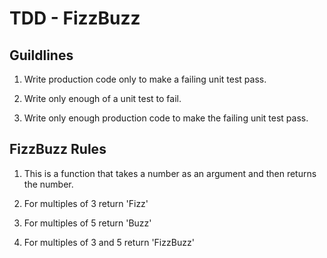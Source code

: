 # TDD - FizzBuzz

## Guildlines

1. Write production code only to make a failing unit test pass.

2. Write only enough of a unit test to fail.

3. Write only enough production code to make the failing unit test pass.

## FizzBuzz Rules

1. This is a function that takes a number as an argument and then returns the number.

2. For multiples of 3 return 'Fizz'

3. For multiples of 5 return 'Buzz'

4. For multiples of 3 and 5 return 'FizzBuzz'
